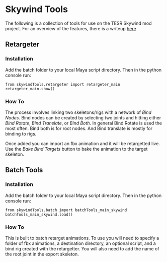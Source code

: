 # Skywind Tools

The following is a collection of tools for use on the TESR Skywind mod project.
For an overview of the features, there is a writeup [here](https://coleobrienart.com/2017/08/07/skywind_retargetting/)

## Retargeter

### Installation
Add the batch folder to your local Maya script directory.
Then in the python console run:
```
from skywindTools.retargeter import retargeter_main
retargeter_main.show()
```

### How To
The process involves linking two skeletons/rigs with a network of *Bind Nodes*. Bind nodes can be created by selecting two joints and hitting either *Bind Rotate*, *Bind Translate*, or *Bind Both*. In general Bind Rotate is used the most often. Bind both is for root nodes. And Bind translate is mostly for binding to rigs.

Once added you can import an fbx animation and it will be retargetted live. Use the *Bake Bind Targets* button to bake the animation to the target skeleton.

## Batch Tools

### Installation
Add the batch folder to your local Maya script directory.
Then in the python console run:
```
from skywindTools.batch import batchTools_main_skywind
batchTools_main_skywind.load()
```

### How To
This is built to batch retarget animations. To use you will need to specify a folder of fbx animations, a destination directory, an optional script, and a bind rig created with the retargetter. You will also need to add the name of the root joint in the export skeleton.


